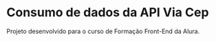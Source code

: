 # Consumo de dados da API Via Cep

Projeto desenvolvido para o curso de Formação Front-End da Alura.

